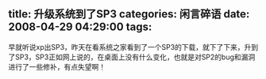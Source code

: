 title: 升级系统到了SP3
categories: 闲言碎语
date: 2008-04-29 04:29:00
tags:
---

早就听说xp出SP3，昨天在看系统之家看到了一个SP3的下载，就下了下来，升到了SP3，SP3正如网上说的，在桌面上没有什么变化，也就是对SP2的bug和漏洞进行了一些修补，有点失望啊！